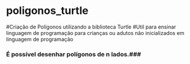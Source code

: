 # poligonos_turtle
#Criação de Polígonos utilizando a biblioteca Turtle
#Util para ensinar linguagem de programação para crianças ou adutos não inicializados em linguagem de programação
### É possível desenhar polígonos de n lados.###

